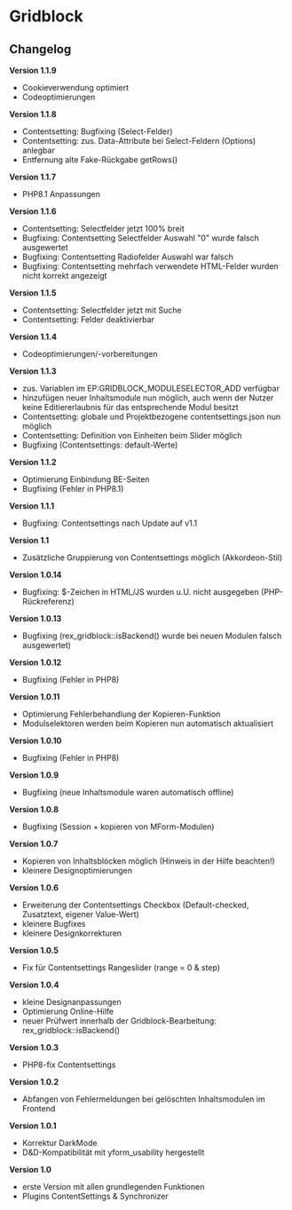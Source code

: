 ﻿Gridblock
=========

Changelog
---------
<b>Version 1.1.9</b>
- Cookieverwendung optimiert
- Codeoptimierungen

<b>Version 1.1.8</b>
- Contentsetting: Bugfixing (Select-Felder)
- Contentsetting: zus. Data-Attribute bei Select-Feldern (Options) anlegbar
- Entfernung alte Fake-Rückgabe getRows()

<b>Version 1.1.7</b>
- PHP8.1 Anpassungen

<b>Version 1.1.6</b>
- Contentsetting: Selectfelder jetzt 100% breit
- Bugfixing: Contentsetting Selectfelder Auswahl "0" wurde falsch ausgewertet
- Bugfixing: Contentsetting Radiofelder Auswahl war falsch
- Bugfixing: Contentsetting mehrfach verwendete HTML-Felder wurden nicht korrekt angezeigt

<b>Version 1.1.5</b>
- Contentsetting: Selectfelder jetzt mit Suche
- Contentsetting: Felder deaktivierbar

<b>Version 1.1.4</b>
- Codeoptimierungen/-vorbereitungen

<b>Version 1.1.3</b>
- zus. Variablen im EP:GRIDBLOCK_MODULESELECTOR_ADD verfügbar
- hinzufügen neuer Inhaltsmodule nun möglich, auch wenn der Nutzer keine Editiererlaubnis für das entsprechende Modul besitzt
- Contentsetting: globale und Projektbezogene contentsettings.json nun möglich
- Contentsetting: Definition von Einheiten beim Slider möglich
- Bugfixing (Contentsettings: default-Werte)

<b>Version 1.1.2</b>
- Optimierung Einbindung BE-Seiten
- Bugfixing (Fehler in PHP8.1)

<b>Version 1.1.1</b>
- Bugfixing: Contentsettings nach Update auf v1.1

<b>Version 1.1</b>
- Zusätzliche Gruppierung von Contentsettings möglich (Akkordeon-Stil)

<b>Version 1.0.14</b>
- Bugfixing: $-Zeichen in HTML/JS wurden u.U. nicht ausgegeben (PHP-Rückreferenz)

<b>Version 1.0.13</b>
- Bugfixing (rex_gridblock::isBackend() wurde bei neuen Modulen falsch ausgewertet)

<b>Version 1.0.12</b>
- Bugfixing (Fehler in PHP8)

<b>Version 1.0.11</b>
- Optimierung Fehlerbehandlung der Kopieren-Funktion
- Modulselektoren werden beim Kopieren nun automatisch aktualisiert

<b>Version 1.0.10</b>
- Bugfixing (Fehler in PHP8)

<b>Version 1.0.9</b>
- Bugfixing (neue Inhaltsmodule waren automatisch offline)

<b>Version 1.0.8</b>
- Bugfixing (Session + kopieren von MForm-Modulen)

<b>Version 1.0.7</b>
- Kopieren von Inhaltsblöcken möglich (Hinweis in der Hilfe beachten!)
- kleinere Designoptimierungen

<b>Version 1.0.6</b>
- Erweiterung der Contentsettings Checkbox (Default-checked, Zusatztext, eigener Value-Wert)
- kleinere Bugfixes
- kleinere Designkorrekturen

<b>Version 1.0.5</b>
- Fix für Contentsettings Rangeslider (range = 0 & step)

<b>Version 1.0.4</b>
- kleine Designanpassungen
- Optimierung Online-Hilfe
- neuer Prüfwert innerhalb der Gridblock-Bearbeitung: rex_gridblock::isBackend()

<b>Version 1.0.3</b>
- PHP8-fix Contentsettings

<b>Version 1.0.2</b>
- Abfangen von Fehlermeldungen bei gelöschten Inhaltsmodulen im Frontend

<b>Version 1.0.1</b>
- Korrektur DarkMode
- D&D-Kompatibilität mit yform_usability hergestellt

<b>Version 1.0</b>
- erste Version mit allen grundlegenden Funktionen
- Plugins ContentSettings & Synchronizer